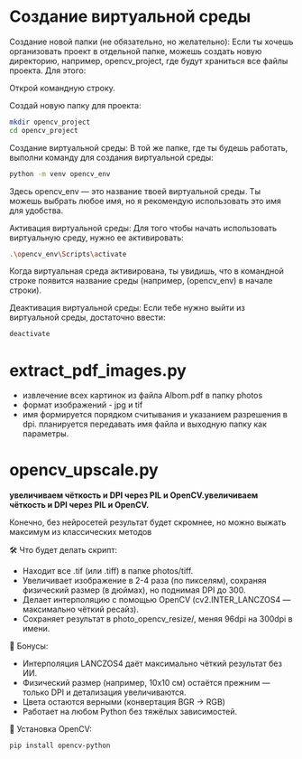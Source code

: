 # Создание виртуальной среды
Создание новой папки (не обязательно, но желательно): Если ты хочешь организовать проект в отдельной папке, можешь создать новую директорию, например, opencv_project, где будут храниться все файлы проекта. Для этого:

Открой командную строку.

Создай новую папку для проекта:

```bash
mkdir opencv_project
cd opencv_project
```
Создание виртуальной среды: В той же папке, где ты будешь работать, выполни команду для создания виртуальной среды:

```bash
python -m venv opencv_env
```
Здесь opencv_env — это название твоей виртуальной среды. Ты можешь выбрать любое имя, но я рекомендую использовать это имя для удобства.

Активация виртуальной среды: Для того чтобы начать использовать виртуальную среду, нужно ее активировать:

```bash
.\opencv_env\Scripts\activate
```
Когда виртуальная среда активирована, ты увидишь, что в командной строке появится название среды (например, (opencv_env) в начале строки).

Деактивация виртуальной среды: Если тебе нужно выйти из виртуальной среды, достаточно ввести:

```bash
deactivate
```

# extract_pdf_images.py
- извлечение всех картинок из файла Albom.pdf в папку photos
- формат изображений - jpg и tif
- имя формируется порядком считывания и указанием разрешения в dpi.
планируется передавать имя файла и выходную папку как параметры.

# opencv_upscale.py 
**увеличиваем чёткость и DPI через PIL и OpenCV.увеличиваем чёткость и DPI через PIL и OpenCV.**

Конечно, без нейросетей результат будет скромнее, но можно выжать максимум из классических методов

🛠 Что будет делать скрипт:
- Находит все .tif (или .tiff) в папке photos/tiff.
- Увеличивает изображение в 2-4 раза (по пикселям), сохраняя физический размер (в дюймах), но поднимая DPI до 300.
- Делает интерполяцию с помощью OpenCV (cv2.INTER_LANCZOS4 — максимально чёткий ресайз).
- Сохраняет результат в photo_opencv_resize/, меняя 96dpi на 300dpi в имени.

🔋 Бонусы:
- Интерполяция LANCZOS4 даёт максимально чёткий результат без ИИ.
- Физический размер (например, 10x10 см) остаётся прежним — только DPI и детализация увеличиваются.
- Цвета остаются верными (конвертация BGR → RGB)
- Работает на любом Python без тяжёлых зависимостей.

💉 Установка OpenCV:
```bash
pip install opencv-python
```
